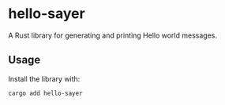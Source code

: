 # hello-sayer

A Rust library for generating and printing Hello world messages.

## Usage
Install the library with:
```bash
cargo add hello-sayer
```


